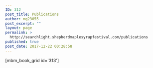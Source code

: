 ```yaml
---
ID: 312
post_title: Publications
author: ng23055
post_excerpt: ""
layout: page
permalink: >
  http://searchlight.shepherdmaplesyrupfestival.com/publications
published: true
post_date: 2017-12-22 00:28:58
---
```

[mbm_book_grid id='313']